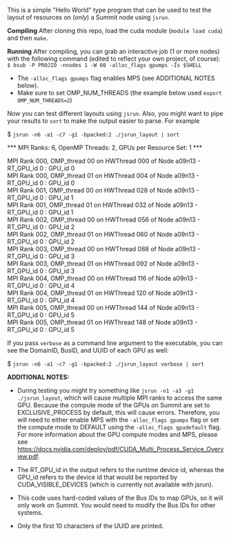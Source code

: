 This is a simple "Hello World" type program that can be used to test the layout of resources on (*only*) a Summit node using `jsrun`.

**Compiling**
After cloning this repo, load the cuda module (`module load cuda`) and then `make`.

**Running**
After compiling, you can grab an interactive job (1 or more nodes) with the following command (edited to reflect your own project, of course):  
`$ bsub -P PROJID -nnodes 1 -W 60 -alloc_flags gpumps -Is $SHELL`

* The `-alloc_flags gpumps` flag enables MPS (see ADDITIONAL NOTES below).  
* Make sure to set OMP_NUM_THREADS (the example below used `export OMP_NUM_THREADS=2`)

Now you can test different layouts using `jsrun`. Also, you might want to pipe your results to `sort` to make the output easier to parse. For example

$ `jsrun -n6 -a1 -c7 -g1 -bpacked:2 ./jsrun_layout | sort`

\*\*\* MPI Ranks: 6, OpenMP Threads: 2, GPUs per Resource Set: 1 \*\*\*  

MPI Rank 000, OMP_thread 00 on HWThread 000 of Node a09n13 - RT_GPU_id 0 : GPU_id 0  
MPI Rank 000, OMP_thread 01 on HWThread 004 of Node a09n13 - RT_GPU_id 0 : GPU_id 0   
MPI Rank 001, OMP_thread 00 on HWThread 028 of Node a09n13 - RT_GPU_id 0 : GPU_id 1  
MPI Rank 001, OMP_thread 01 on HWThread 032 of Node a09n13 - RT_GPU_id 0 : GPU_id 1  
MPI Rank 002, OMP_thread 00 on HWThread 056 of Node a09n13 - RT_GPU_id 0 : GPU_id 2  
MPI Rank 002, OMP_thread 01 on HWThread 060 of Node a09n13 - RT_GPU_id 0 : GPU_id 2  
MPI Rank 003, OMP_thread 00 on HWThread 088 of Node a09n13 - RT_GPU_id 0 : GPU_id 3  
MPI Rank 003, OMP_thread 01 on HWThread 092 of Node a09n13 - RT_GPU_id 0 : GPU_id 3  
MPI Rank 004, OMP_thread 00 on HWThread 116 of Node a09n13 - RT_GPU_id 0 : GPU_id 4  
MPI Rank 004, OMP_thread 01 on HWThread 120 of Node a09n13 - RT_GPU_id 0 : GPU_id 4  
MPI Rank 005, OMP_thread 00 on HWThread 144 of Node a09n13 - RT_GPU_id 0 : GPU_id 5  
MPI Rank 005, OMP_thread 01 on HWThread 148 of Node a09n13 - RT_GPU_id 0 : GPU_id 5 
  
If you pass `verbose` as a command line argument to the executable, you can see the DomainID, BusID, and UUID of each GPU as well:  
  
$ `jsrun -n6 -a1 -c7 -g1 -bpacked:2 ./jsrun_layout verbose | sort`
  
**ADDITIONAL NOTES:**  

* During testing you might try something like `jsrun -n1 -a3 -g1 ./jsrun_layout`, which will cause multiple MPI ranks to access the same GPU. Because the compute mode of the GPUs on Summit are set to EXCLUSIVE_PROCESS by default, this will cause errors. Therefore, you will need to either enable MPS with the `-alloc_flags gpumps` flag or set the compute mode to DEFAULT using the `-alloc_flags gpudefault` flag. For more information about the GPU compute modes and MPS, please see https://docs.nvidia.com/deploy/pdf/CUDA_Multi_Process_Service_Overview.pdf.

* The RT_GPU_id in the output refers to the runtime device id, whereas the GPU_id refers to the device id that would be reported by CUDA_VISIBLE_DEVICES (which is currently not available with jsrun).

* This code uses hard-coded values of the Bus IDs to map GPUs, so it will only work on Summit. You would need to modify the Bus IDs for other systems.

* Only the first 10 characters of the UUID are printed.
